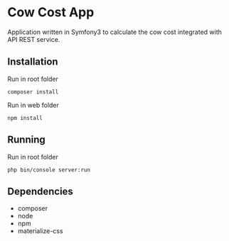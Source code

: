 Cow Cost App
========================
Application written in Symfony3 to calculate the cow cost integrated with API REST service.


Installation
--------------
Run in root folder

```
composer install 
```

Run in web folder
```
npm install 
```

Running
--------------
Run in root folder
```
php bin/console server:run
```

Dependencies
--------------
* composer
* node
* npm
* materialize-css
